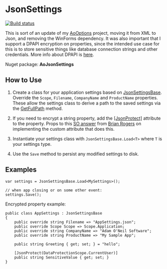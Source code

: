 # JsonSettings

[![Build status](https://ci.appveyor.com/api/projects/status/7rtpqxwoasjes1id?svg=true)](https://ci.appveyor.com/project/adamosoftware/jsonsettings)

This is sort of an update of my [AoOptions](https://github.com/adamosoftware/AoOptions) project, moving it from XML to Json, and removing the WinForms dependency. It was also important that I support a DPAPI encryption on properties, since the intended use case for this is to store sensitive things like database connection strings and other credentials. More info about DPAPI is [here](https://docs.microsoft.com/en-us/dotnet/standard/security/how-to-use-data-protection).

Nuget package: **AoJsonSettings**

## How to Use

1. Create a class for your application settings based on [JsonSettingsBase](https://github.com/adamosoftware/JsonSettings/blob/master/JsonSettings/JsonSettingsBase.cs). Override the `Scope`, `Filename`, `CompanyName` and `ProductName` properties. These allow the settings class to derive a path to the saved settings via the [GetFullPath](https://github.com/adamosoftware/JsonSettings/blob/master/JsonSettings/JsonSettingsBase.cs#L62) method.

2. If you need to encrypt a string property, add the [[JsonProtect]](https://github.com/adamosoftware/JsonSettings/blob/master/JsonSettings/JsonProtectAttribute.cs) attribute to the property. Props to this [SO answer](https://stackoverflow.com/a/29240043/2023653) from [Brian Rogers](https://stackoverflow.com/users/10263/brian-rogers) on implementing the custom attribute that does this.

2. Instantiate your settings class with `JsonSettingsBase.Load<T>` where `T` is your settings type.

3. Use the `Save` method to persist any modified settings to disk.

## Examples

```
var settings = JsonSettingsBase.Load<MySettings>();

// when app closing or on some other event:
settings.Save();
```
Encrypted property example:
```
public class AppSettings : JsonSettingsBase
{
    public override string Filename => "AppSettings.json";
    public override Scope Scope => Scope.Application;
    public override string CompanyName => "Adam O'Neil Software";
    public override string ProductName => "My Sample App";

    public string Greeting { get; set; } = "hello";

    [JsonProtect(DataProtectionScope.CurrentUser)]
    public string SensitiveValue { get; set; }
}
```
